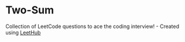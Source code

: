 # Two-Sum
Collection of LeetCode questions to ace the coding interview! - Created using [LeetHub](https://github.com/QasimWani/LeetHub)
